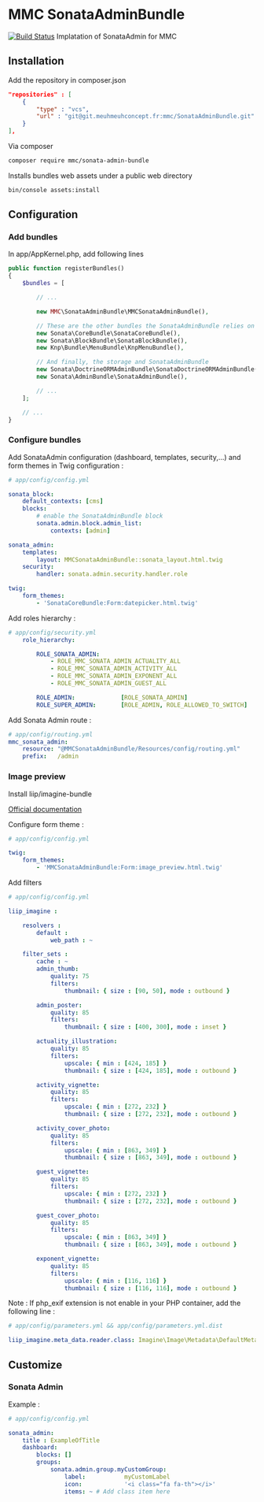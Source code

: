 # MMC SonataAdminBundle
[![Build Status](https://travis-ci.org/MeuhMeuhConcept/SonataAdminBundle.svg?branch=master)](https://travis-ci.org/MeuhMeuhConcept/SonataAdminBundle)
Implatation of SonataAdmin for MMC

## Installation

Add the repository in composer.json
```json
"repositories" : [
    {
        "type" : "vcs",
        "url" : "git@git.meuhmeuhconcept.fr:mmc/SonataAdminBundle.git"
    }
],
```

Via composer
```bash
composer require mmc/sonata-admin-bundle
```
Installs bundles web assets under a public web directory
```bash
bin/console assets:install
```
## Configuration

### Add bundles
In app/AppKernel.php, add following lines
```php
public function registerBundles()
{
    $bundles = [

        // ...

        new MMC\SonataAdminBundle\MMCSonataAdminBundle(),

        // These are the other bundles the SonataAdminBundle relies on
        new Sonata\CoreBundle\SonataCoreBundle(),
        new Sonata\BlockBundle\SonataBlockBundle(),
        new Knp\Bundle\MenuBundle\KnpMenuBundle(),

        // And finally, the storage and SonataAdminBundle
        new Sonata\DoctrineORMAdminBundle\SonataDoctrineORMAdminBundle(),
        new Sonata\AdminBundle\SonataAdminBundle(),

        // ...
    ];

    // ...
}
```

### Configure bundles

Add SonataAdmin configuration (dashboard, templates, security,...) and form themes in Twig configuration :

```yaml
# app/config/config.yml

sonata_block:
    default_contexts: [cms]
    blocks:
        # enable the SonataAdminBundle block
        sonata.admin.block.admin_list:
            contexts: [admin]

sonata_admin:
    templates:
        layout: MMCSonataAdminBundle::sonata_layout.html.twig
    security:
        handler: sonata.admin.security.handler.role

twig:
    form_themes:
        - 'SonataCoreBundle:Form:datepicker.html.twig'
```
Add roles hierarchy :
```yaml
# app/config/security.yml
    role_hierarchy:

        ROLE_SONATA_ADMIN:
            - ROLE_MMC_SONATA_ADMIN_ACTUALITY_ALL
            - ROLE_MMC_SONATA_ADMIN_ACTIVITY_ALL
            - ROLE_MMC_SONATA_ADMIN_EXPONENT_ALL
            - ROLE_MMC_SONATA_ADMIN_GUEST_ALL

        ROLE_ADMIN:             [ROLE_SONATA_ADMIN]
        ROLE_SUPER_ADMIN:       [ROLE_ADMIN, ROLE_ALLOWED_TO_SWITCH]

```
Add Sonata Admin route :
```yaml
# app/config/routing.yml
mmc_sonata_admin:
    resource: "@MMCSonataAdminBundle/Resources/config/routing.yml"
    prefix:   /admin
```
### Image preview

Install liip/imagine-bundle

[Official documentation](http://symfony.com/doc/current/bundles/LiipImagineBundle/installation.html)

Configure form theme :
```yaml
# app/config/config.yml

twig:
    form_themes:
        - 'MMCSonataAdminBundle:Form:image_preview.html.twig'
```

Add filters
```yaml
# app/config/config.yml

liip_imagine :

    resolvers :
        default :
            web_path : ~

    filter_sets :
        cache : ~
        admin_thumb:
            quality: 75
            filters:
                thumbnail: { size : [90, 50], mode : outbound }

        admin_poster:
            quality: 85
            filters:
                thumbnail: { size : [400, 300], mode : inset }

        actuality_illustration:
            quality: 85
            filters:
                upscale: { min : [424, 185] }
                thumbnail: { size : [424, 185], mode : outbound }

        activity_vignette:
            quality: 85
            filters:
                upscale: { min : [272, 232] }
                thumbnail: { size : [272, 232], mode : outbound }

        activity_cover_photo:
            quality: 85
            filters:
                upscale: { min : [863, 349] }
                thumbnail: { size : [863, 349], mode : outbound }

        guest_vignette:
            quality: 85
            filters:
                upscale: { min : [272, 232] }
                thumbnail: { size : [272, 232], mode : outbound }

        guest_cover_photo:
            quality: 85
            filters:
                upscale: { min : [863, 349] }
                thumbnail: { size : [863, 349], mode : outbound }

        exponent_vignette:
            quality: 85
            filters:
                upscale: { min : [116, 116] }
                thumbnail: { size : [116, 116], mode : outbound }
```

Note : If php_exif extension is not enable in your PHP container, add the following line :
```yaml
# app/config/parameters.yml && app/config/parameters.yml.dist

liip_imagine.meta_data.reader.class: Imagine\Image\Metadata\DefaultMetadataReader
```

## Customize

### Sonata Admin

Example :
```yaml
# app/config/config.yml

sonata_admin:
    title : ExampleOfTitle
    dashboard:
        blocks: []
        groups:
            sonata.admin.group.myCustomGroup:
                label:           myCustomLabel
                icon:            '<i class="fa fa-th"></i>'
                items: ~ # Add class item here
```